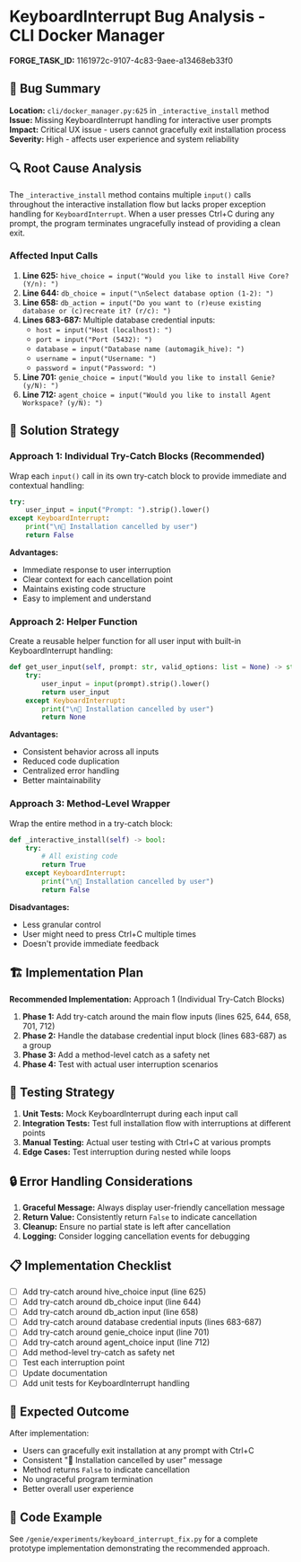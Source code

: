# KeyboardInterrupt Bug Analysis - CLI Docker Manager

**FORGE_TASK_ID:** 1161972c-9107-4c83-9aee-a13468eb33f0

## 🐛 Bug Summary

**Location:** `cli/docker_manager.py:625` in `_interactive_install` method  
**Issue:** Missing KeyboardInterrupt handling for interactive user prompts  
**Impact:** Critical UX issue - users cannot gracefully exit installation process  
**Severity:** High - affects user experience and system reliability  

## 🔍 Root Cause Analysis

The `_interactive_install` method contains multiple `input()` calls throughout the interactive installation flow but lacks proper exception handling for `KeyboardInterrupt`. When a user presses Ctrl+C during any prompt, the program terminates ungracefully instead of providing a clean exit.

### Affected Input Calls

1. **Line 625:** `hive_choice = input("Would you like to install Hive Core? (Y/n): ")`
2. **Line 644:** `db_choice = input("\nSelect database option (1-2): ")`  
3. **Line 658:** `db_action = input("Do you want to (r)euse existing database or (c)recreate it? (r/c): ")`
4. **Lines 683-687:** Multiple database credential inputs:
   - `host = input("Host (localhost): ")`
   - `port = input("Port (5432): ")`
   - `database = input("Database name (automagik_hive): ")`
   - `username = input("Username: ")`
   - `password = input("Password: ")`
5. **Line 701:** `genie_choice = input("Would you like to install Genie? (y/N): ")`
6. **Line 712:** `agent_choice = input("Would you like to install Agent Workspace? (y/N): ")`

## 🎯 Solution Strategy

### Approach 1: Individual Try-Catch Blocks (Recommended)

Wrap each `input()` call in its own try-catch block to provide immediate and contextual handling:

```python
try:
    user_input = input("Prompt: ").strip().lower()
except KeyboardInterrupt:
    print("\n👋 Installation cancelled by user")
    return False
```

**Advantages:**
- Immediate response to user interruption
- Clear context for each cancellation point
- Maintains existing code structure
- Easy to implement and understand

### Approach 2: Helper Function

Create a reusable helper function for all user input with built-in KeyboardInterrupt handling:

```python
def get_user_input(self, prompt: str, valid_options: list = None) -> str:
    try:
        user_input = input(prompt).strip().lower()
        return user_input
    except KeyboardInterrupt:
        print("\n👋 Installation cancelled by user")
        return None
```

**Advantages:**
- Consistent behavior across all inputs
- Reduced code duplication
- Centralized error handling
- Better maintainability

### Approach 3: Method-Level Wrapper

Wrap the entire method in a try-catch block:

```python
def _interactive_install(self) -> bool:
    try:
        # All existing code
        return True
    except KeyboardInterrupt:
        print("\n👋 Installation cancelled by user")
        return False
```

**Disadvantages:**
- Less granular control
- User might need to press Ctrl+C multiple times
- Doesn't provide immediate feedback

## 🏗️ Implementation Plan

**Recommended Implementation:** Approach 1 (Individual Try-Catch Blocks)

1. **Phase 1:** Add try-catch around the main flow inputs (lines 625, 644, 658, 701, 712)
2. **Phase 2:** Handle the database credential input block (lines 683-687) as a group
3. **Phase 3:** Add a method-level catch as a safety net
4. **Phase 4:** Test with actual user interruption scenarios

## 🧪 Testing Strategy

1. **Unit Tests:** Mock KeyboardInterrupt during each input call
2. **Integration Tests:** Test full installation flow with interruptions at different points
3. **Manual Testing:** Actual user testing with Ctrl+C at various prompts
4. **Edge Cases:** Test interruption during nested while loops

## 🔒 Error Handling Considerations

1. **Graceful Message:** Always display user-friendly cancellation message
2. **Return Value:** Consistently return `False` to indicate cancellation
3. **Cleanup:** Ensure no partial state is left after cancellation
4. **Logging:** Consider logging cancellation events for debugging

## 📋 Implementation Checklist

- [ ] Add try-catch around hive_choice input (line 625)
- [ ] Add try-catch around db_choice input (line 644)
- [ ] Add try-catch around db_action input (line 658)
- [ ] Add try-catch around database credential inputs (lines 683-687)
- [ ] Add try-catch around genie_choice input (line 701)
- [ ] Add try-catch around agent_choice input (line 712)
- [ ] Add method-level try-catch as safety net
- [ ] Test each interruption point
- [ ] Update documentation
- [ ] Add unit tests for KeyboardInterrupt handling

## 🚀 Expected Outcome

After implementation:
- Users can gracefully exit installation at any prompt with Ctrl+C
- Consistent "👋 Installation cancelled by user" message
- Method returns `False` to indicate cancellation
- No ungraceful program termination
- Better overall user experience

## 📖 Code Example

See `/genie/experiments/keyboard_interrupt_fix.py` for a complete prototype implementation demonstrating the recommended approach.